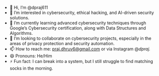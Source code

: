 - 👋 Hi, I’m @dpraj611
- 👀 I’m interested in cybersecurity, ethical hacking, and AI-driven security solutions.
- 🌱 I’m currently learning advanced cybersecurity techniques through Google’s Cybersecurity certification, along with Data Structures and Algorithms.
- 💞️ I’m looking to collaborate on cybersecurity projects, especially in the areas of privacy protection and security automation.
- 📫 How to reach me: praj.dhruv6@gmail.com or via Instagram @_dpraj._
- 😄 Pronouns: He/Him
- ⚡ Fun fact: I can break into a system, but I still struggle to find matching socks in the morning.
